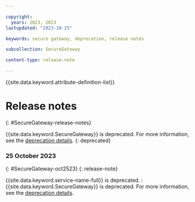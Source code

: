 ```yaml
---

copyright: 
  years: 2023, 2023
lastupdated: "2023-10-25"

keywords: secure gateway, deprecation, release notes

subcollection: SecureGateway

content-type: release-note

---
```


{{site.data.keyword.attribute-definition-list}}


# Release notes
{: #SecureGateway-release-notes}


{{site.data.keyword.SecureGateway}} is deprecated. For more information, see the [deprecation details](/docs/SecureGateway?topic=SecureGateway-dep-overview).
{: deprecated}


### 25 October 2023
{: #SecureGateway-oct2523}
{: release-note}

{{site.data.keyword.service-name-full}} is deprecated.
:   {{site.data.keyword.SecureGateway}} is deprecated. For more information, see the [deprecation details](/docs/SecureGateway?topic=SecureGateway-dep-overview).